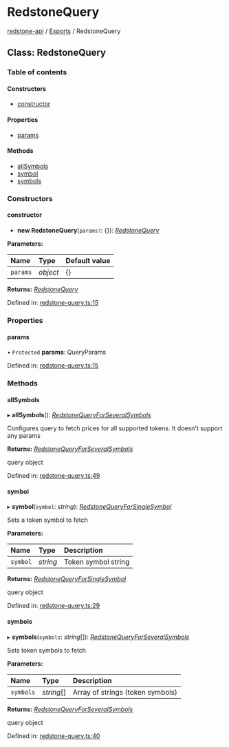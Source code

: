 # RedstoneQuery

[redstone-api](https://github.com/redstone-finance/redstone-docs/tree/e56f4e97ffe8229804276eb19e84c082fe4e179e/fluent-interface/README.md) / [Exports](https://github.com/redstone-finance/redstone-docs/tree/e56f4e97ffe8229804276eb19e84c082fe4e179e/fluent-interface/modules.md) / RedstoneQuery

## Class: RedstoneQuery

### Table of contents

#### Constructors

* [constructor](redstonequery.md#constructor)

#### Properties

* [params](redstonequery.md#params)

#### Methods

* [allSymbols](redstonequery.md#allsymbols)
* [symbol](redstonequery.md#symbol)
* [symbols](redstonequery.md#symbols)

### Constructors

#### constructor

+ **new RedstoneQuery**\(`params?`: {}\): [_RedstoneQuery_](redstonequery.md)

**Parameters:**

| Name | Type | Default value |
| :--- | :--- | :--- |
| `params` | _object_ | {} |

**Returns:** [_RedstoneQuery_](redstonequery.md)

Defined in: [redstone-query.ts:15](https://github.com/redstone-finance/redstone-api/blob/3d4422c/src/redstone-query.ts#L15)

### Properties

#### params

• `Protected` **params**: QueryParams

Defined in: [redstone-query.ts:15](https://github.com/redstone-finance/redstone-api/blob/3d4422c/src/redstone-query.ts#L15)

### Methods

#### allSymbols

▸ **allSymbols**\(\): [_RedstoneQueryForSeveralSymbols_](redstonequeryforseveralsymbols.md)

Configures query to fetch prices for all supported tokens. It doesn't support any params

**Returns:** [_RedstoneQueryForSeveralSymbols_](redstonequeryforseveralsymbols.md)

query object

Defined in: [redstone-query.ts:49](https://github.com/redstone-finance/redstone-api/blob/3d4422c/src/redstone-query.ts#L49)

#### symbol

▸ **symbol**\(`symbol`: _string_\): [_RedstoneQueryForSingleSymbol_](redstonequeryforsinglesymbol.md)

Sets a token symbol to fetch

**Parameters:**

| Name | Type | Description |
| :--- | :--- | :--- |
| `symbol` | _string_ | Token symbol string |

**Returns:** [_RedstoneQueryForSingleSymbol_](redstonequeryforsinglesymbol.md)

query object

Defined in: [redstone-query.ts:29](https://github.com/redstone-finance/redstone-api/blob/3d4422c/src/redstone-query.ts#L29)

#### symbols

▸ **symbols**\(`symbols`: _string_\[\]\): [_RedstoneQueryForSeveralSymbols_](redstonequeryforseveralsymbols.md)

Sets token symbols to fetch

**Parameters:**

| Name | Type | Description |
| :--- | :--- | :--- |
| `symbols` | _string_\[\] | Array of strings \(token symbols\) |

**Returns:** [_RedstoneQueryForSeveralSymbols_](redstonequeryforseveralsymbols.md)

query object

Defined in: [redstone-query.ts:40](https://github.com/redstone-finance/redstone-api/blob/3d4422c/src/redstone-query.ts#L40)


